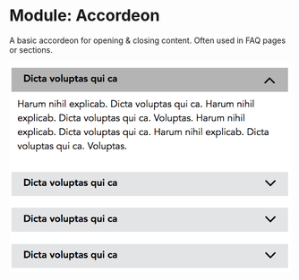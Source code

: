 # Module: Accordeon

A basic accordeon for opening & closing content. Often used in FAQ pages or sections.

![Accordeon](/img/accordeon.png)
